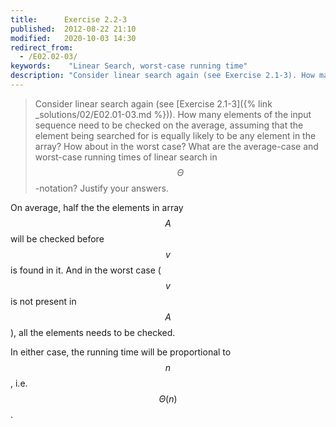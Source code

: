```yaml
---
title:      Exercise 2.2-3
published:  2012-08-22 21:10
modified:   2020-10-03 14:30
redirect_from:
  - /E02.02-03/
keywords:    "Linear Search, worst-case running time"
description: "Consider linear search again (see Exercise 2.1-3). How many elements of the input sequence need to be checked on the average, assuming that the element being searched for is equally likely to be any element in the array? How about in the worst case? What are the average-case and worst-case running times of linear search in Θ-notation? Justify your answers."
---
```


> Consider linear search again (see [Exercise 2.1-3]({% link _solutions/02/E02.01-03.md %})). How many elements of the input sequence need to be checked on the average, assuming that the element being searched for is equally likely to be any element in the array? How about in the worst case? What are the average-case and worst-case running times of linear search in $$\Theta$$-notation? Justify your answers.

On average, half the the elements in array $$A$$ will be checked before $$v$$ is found in it. And in the worst case ($$v$$ is not present in $$A$$), all the elements needs to be checked.

In either case, the running time will be proportional to $$n$$, i.e. $$\Theta(n)$$.
